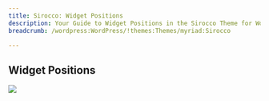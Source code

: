 ```yaml
---
title: Sirocco: Widget Positions
description: Your Guide to Widget Positions in the Sirocco Theme for WordPress
breadcrumb: /wordpress:WordPress/!themes:Themes/myriad:Sirocco

---
```


Widget Positions
-----

![][positions]

[positions]: assets/positions.png